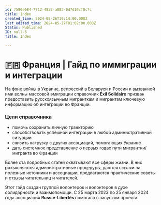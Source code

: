 ```yaml
---
id: 7580e684-7712-4832-a883-0d7d10cf8c7c
title: Index
created_time: 2024-05-26T19:14:00.000Z
last_edited_time: 2024-05-27T01:02:00.000Z
Status: Published
ID: null-5
Title: Index

---
```


# **🇫🇷 Франция | Гайд по иммиграции и интеграции**

На фоне войны в Украине, репрессий в Беларуси и России и вызванной ими волны массовой эмиграции справочник **Exil Solidaire** призван предоставить русскоязычным мигранткам и мигрантам ключевую информацию об интеграции во Франции.

### **Цели справочника**

* помочь сохранить личную траекторию
* способствовать успешной интеграции в любой административной ситуации
* снизить нагрузку с других ассоциаций, помогающих Украине
* дать системное представление о первых годах пути мигрантки/мигранта во Франции

Более ста подробных статей охватывают все сферы жизни. В них разъясняются административные процедуры, даются ссылки на полезные источники и ассоциации, предлагаются практические советы и отзывы читательниц и читателей.

Этот гайд создан группой волонтерок и волонтеров в духе солидарности и взаимопомощи.
С 25 марта 2023 по 25 января 2024 года ассоциация **Russie-Libertés** помогала с запуском проекта.
